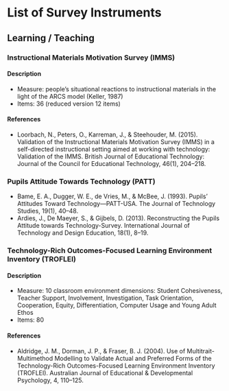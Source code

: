 # List of Survey Instruments

## Learning / Teaching

### Instructional Materials Motivation Survey (IMMS)

#### Description

* Measure: people’s situational reactions to instructional materials in the light of the ARCS model (Keller, 1987)
* Items: 36 (reduced version 12 items)

#### References

* Loorbach, N., Peters, O., Karreman, J., & Steehouder, M. (2015). Validation of the Instructional Materials Motivation Survey (IMMS) in a self-directed instructional setting aimed at working with technology: Validation of the IMMS. British Journal of Educational Technology: Journal of the Council for Educational Technology, 46(1), 204–218.

### Pupils Attitude Towards Technology (PATT)

* Bame, E. A., Dugger, W. E., de Vries, M., & McBee, J. (1993). Pupils’ Attitudes Toward Technology—PATT-USA. The Journal of Technology Studies, 19(1), 40–48.
* Ardies, J., De Maeyer, S., & Gijbels, D. (2013). Reconstructing the Pupils Attitude towards Technology-Survey. International Journal of Technology and Design Education, 18(1), 8–19.

### Technology-Rich Outcomes-Focused Learning Environment Inventory (TROFLEI)

#### Description

* Measure: 10 classroom environment dimensions: Student Cohesiveness, Teacher Support, Involvement, Investigation, Task Orientation, Cooperation, Equity, Differentiation, Computer Usage and Young Adult Ethos
* Items: 80

#### References

* Aldridge, J. M., Dorman, J. P., & Fraser, B. J. (2004). Use of Multitrait-Multimethod Modelling to Validate Actual and Preferred Forms of the Technology-Rich Outcomes-Focused Learning Environment Inventory (TROFLEI). Australian Journal of Educational & Developmental Psychology, 4, 110–125.
